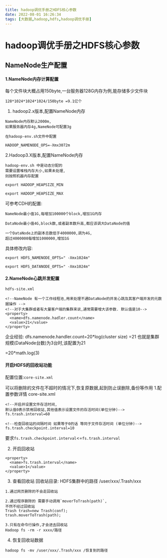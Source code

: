 ```yaml
---
title: hadoop调优手册之HDFS核心参数
date: 2022-08-01 16:26:34
tags: [大数据,hadoop,hdfs,hadoop调优手册]
---
```

# hadoop调优手册之HDFS核心参数

## NameNode生产配置
#### 1.NameNode内存计算配置
每个文件块大概占用150byte,一台服务器128G内存为例,能存储多少文件块
```
128*1024*1024*1024/150byte =9.1亿个
```
1. hadoop2.x版本,配置NameNode内存
```
NameNode内存默认2000m,
如果服务器内存4g,NameNode可配置3g

在hadoop-env.sh文件中配置

HADOOP_NAMENODE_OPS=-Xmx3072m
```
<!--more-->
2.Hadoop3.X版本,配置NameNode内存
```
hadoop-env.sh 中是动态分配的
需要设置堆栈内存大小,如果未处理,
则按照机器内存配置

export HADOOP_HEAPSIZE_MIN

export HADOOP_HEAPSIZE_MAX
```
可参考CDH的配置:
```
NameNode最小值1G,每增加100000个block,增加1G内存

DataNode最小值4G,block数,或者副本数升高,都应该调大DataNode的值

一个DataNode上的副本总数低于4000000,调为4G,
超过4000000每增加1000000,增加1G
```
具体修改内容:
```
export HDFS_NAMENODE_OPTS=" -Xmx1024m"

export HDFS_DATANODE_OPTS=" -Xmx1024m"
```

#### 2.NameNode心跳并发配置
`hdfs-site.xml`
```
<!--NameNode 有一个工作线程池,用来处理不通DataNode的并发心跳及其客户端并发的元数据操作 -->
<!--对于大集群或者有大量客户端的集群来说,通常需要增大该参数. 默认值是10-->
<property>
  <name>dfs.namenode.hadler.count</name>
  <value>21</value>
</property>
```
企业经验: dfs.namenode.handler.count=20*log(cluster size) =21
也就是集群规模(DataNode台数)为3台时,该配置为21

=20*math.log(3)

#### 开启HDFS的回收站功能
配置位置:`core-site.xml`

可以将删除的文件在不超时的情况下,恢复原数据,起到防止误删除,备份等作用
1.配置参数详情 core-site.xml
```
<!--开启并设置文件存活时间,
默认值0表示禁用回收站,其他值表示设置文件的存活时间(单位分钟)-->
fs.trash.interval=60

<!--检查回收站的间隔时间 如果等于0的话 等同于文件存活时间 (单位分钟)-->
fs.trash.checkpoint.interval=10
```
要求`fs.trash.checkpoint.interval`<=`fs.trash.interval`

2. 开启回收站
```
<property>
  <name>fs.trash.interval</name>
  <value>1</value>
</property>
```

3. 查看回收站
   回收站目录: HDFS集群中的路径 /user/xxx/.Trash/xxx
```
1.通过网页删除的不会走回收站

2.通过程序删除的 需要手动调用`moverToTrash(path)`,
不然不经过回收站
Trash trash=new Trash(conf);
trash.moverToTrash(path);

3.只有在命令行操作,才会进去回收站
Hadoop fs -rm -r xxxx/路径
```

4. 恢复回收站数据
```
hadoop fs -mv /user/xxx/.Trash/xxx /恢复到的路径
```